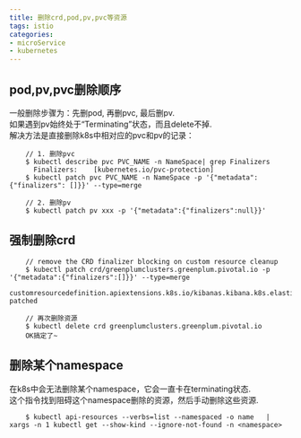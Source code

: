 ```yaml
---
title: 删除crd,pod,pv,pvc等资源
tags: istio
categories:
- microService
- kubernetes
---
```


## **pod,pv,pvc删除顺序**

一般删除步骤为：先删pod, 再删pvc, 最后删pv.  
如果遇到pv始终处于“Terminating”状态，而且delete不掉.  
解决方法是直接删除k8s中相对应的pvc和pv的记录：

```shell
	// 1. 删除pvc
	$ kubectl describe pvc PVC_NAME -n NameSpace| grep Finalizers
	  Finalizers:    [kubernetes.io/pvc-protection]
	$ kubectl patch pvc PVC_NAME -n NameSpace -p '{"metadata":{"finalizers": []}}' --type=merge
	
	// 2. 删除pv
	$ kubectl patch pv xxx -p '{"metadata":{"finalizers":null}}'
```

## **强制删除crd**

```shell
	// remove the CRD finalizer blocking on custom resource cleanup
	$ kubectl patch crd/greenplumclusters.greenplum.pivotal.io -p '{"metadata":{"finalizers":[]}}' --type=merge
	customresourcedefinition.apiextensions.k8s.io/kibanas.kibana.k8s.elastic.co patched
	
	// 再次删除资源 
	$ kubectl delete crd greenplumclusters.greenplum.pivotal.io
	OK搞定了~
```

## **删除某个namespace**
在k8s中会无法删除某个namespace，它会一直卡在terminating状态.  
这个指令找到阻碍这个namespace删除的资源，然后手动删除这些资源.  

```shell
	$ kubectl api-resources --verbs=list --namespaced -o name   | xargs -n 1 kubectl get --show-kind --ignore-not-found -n <namespace> 
```






